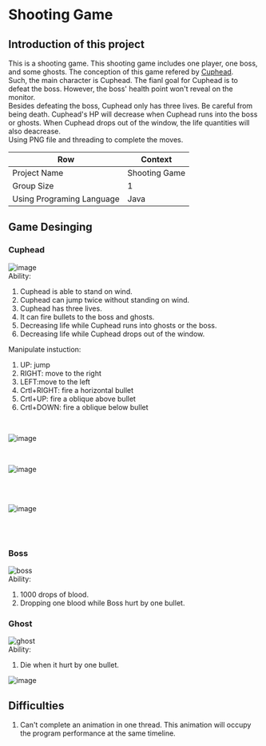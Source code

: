 # Shooting Game

## Introduction of this project

This is a shooting game. This shooting game includes one player, one boss, and some ghosts. The conception of this game refered by [Cuphead](https://store.steampowered.com/app/268910/Cuphead/).</br>
Such, the main character is Cuphead. The fianl goal for Cuphead is to defeat the boss. However, the boss' health point won't reveal on the monitor.</br>
Besides defeating the boss, Cuphead only has three lives. Be careful from being death. Cuphead's HP will decrease when Cuphead runs into the boss or ghosts. When Cuphead drops out of the window, the life quantities will also deacrease.</br>
Using PNG file and threading to complete the moves.</br>


Row | Context
-----|--------
 Project Name |  Shooting Game
 Group Size |  1
 Using Programing Language | Java


## Game Desinging
### Cuphead
![image](https://user-images.githubusercontent.com/47874829/131774810-dc20c771-726d-40bb-9bf8-ec2efd3e27b6.png)</br>
Ability:</br>
1. Cuphead is able to stand on wind.</br>
2. Cuphead can jump twice without standing on wind.</br>
3. Cuphead has three lives.</br>
4. It can fire bullets to the boss and ghosts.</br>
5. Decreasing life while Cuphead runs into ghosts or the boss.</br>
6. Decreasing life while Cuphead drops out of the window.</br>

Manipulate instuction:</br>
1. UP: jump</br>
2. RIGHT: move to the right</br>
3. LEFT:move to the left</br>
4. Crtl+RIGHT: fire a horizontal bullet</br>
5. Crtl+UP: fire a oblique above bullet</br>
6. Crtl+DOWN: fire a oblique below bullet</br>
</br>

![image](https://user-images.githubusercontent.com/47874829/131775614-faa27ea0-3bfb-45a2-8602-50a8b88eb3a3.png)

</br>

![image](https://user-images.githubusercontent.com/47874829/131775632-2c038afd-770c-48e2-b356-53990e6dccb2.png)

</br>
</br>

![image](https://user-images.githubusercontent.com/47874829/131775648-532052a2-62fc-449a-bbbb-ba2bcd735584.png)

</br>
</br>

### Boss
![boss](https://user-images.githubusercontent.com/47874829/131776115-7b237d95-d89c-4f9b-ad8c-a29d9e0719ef.png)
</br>
Ability:</br>
1. 1000 drops of blood.</br>
2. Dropping one blood while Boss hurt by one bullet.</br>

### Ghost
![ghost](https://user-images.githubusercontent.com/47874829/131776074-d13521e3-7fb4-4082-8604-1891ce3ff030.png)</br>
Ability:</br>
1. Die when it hurt by one bullet.</br>

![image](https://user-images.githubusercontent.com/47874829/131776468-add88732-30c1-41bf-a7af-7c8378290433.png)
</br>


## Difficulties
1. Can't complete an animation in one thread. This animation will occupy the program performance at the same timeline.</br>

